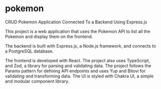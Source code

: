 # pokemon
CRUD Pokemon Application Connected To a Backend Using Express.js

This project is a web application that uses the Pokemon API to list all the Pokemon and display them on the frontend.

The backend is built with Express.js, a Node.js framework, and connects to a PostgreSQL database. 

The frontend is developed with  React. The project also uses TypeScript, and Zod, a library for parsing and validating data. The project follows the Params pattern for defining API endpoints and uses Yup and Bitovi for validating and transforming data. The UI is styled with Chakra UI, a simple and modular component library.
